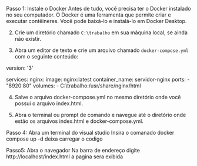 Passo 1: Instale o Docker
Antes de tudo, você precisa ter o Docker instalado no seu computador. O Docker é uma ferramenta que permite criar e executar contêineres. Você pode baixá-lo e instalá-lo em Docker Desktop.


2. Crie um diretório chamado `C:\trabalho` em sua máquina local, se ainda não existir.

 

3. Abra um editor de texto e crie um arquivo chamado `docker-compose.yml` com o seguinte conteúdo:

version: '3'

 

services:
  nginx:
    image: nginx:latest
    container_name: servidor-nginx
    ports:
      - "8920:80"
    volumes:
      - C:\trabalho:/usr/share/nginx/html

 

4. Salve o arquivo docker-compose.yml no mesmo diretório onde você possui o arquivo index.html.

 

5. Abra o terminal ou prompt de comando e navegue até o diretório onde estão os arquivos index.html e docker-compose.yml.

Passo 4: Abra um terminal do visual studio
Insira o comanado 
docker compose up -d
deixa carregar o codigo

Passo5: Abra o navegador
Na barra de endereço digite http://localhost/index.html
a pagina sera exibida

